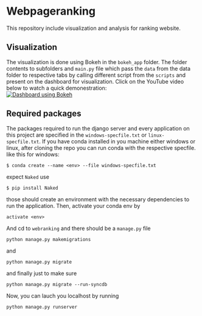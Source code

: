 # Webpageranking
This repository include visualization and analysis for ranking website.

## Visualization
The visualization is done using Bokeh in the ```bokeh_app``` folder. The folder contents to subfolders and `main.py` file which pass the ```data``` from the data folder to respective tabs by calling different script from the ```scripts``` and present on the dashboard for visualization. Click on the YouTube video below to watch a quick demonestration:  
[![Dashboard using Bokeh](https://img.youtube.com/vi/qSHbC7QEQdI/0.jpg)](https://www.youtube.com/watch?time_continue=1&v=qSHbC7QEQdI)

## Required packages

The packages required to run the django server and every application on this project are specified in the `windows-specfile.txt` or `linux-specfile.txt`. If you have conda installed in you machine either windows or linux, after cloning the repo you can run conda with the respective specfile. like this for windows:

```
$ conda create --name <env> --file windows-specfile.txt
```
expect `Naked` use
```
$ pip install Naked
```
those should create an environment with the necessary dependencies to run the application. Then, activate your conda env by
```
activate <env>
```
And cd to `webranking` and there should be a `manage.py` file
```
python manage.py makemigrations
```
and
```
python manage.py migrate
```
and finally just to make sure
```
python manage.py migrate --run-syncdb
```
Now, you can lauch you localhost by running
```
python manage.py runserver
```

<!-- to table creating  -->
<!-- python manage.py migrate --run-syncdb -->

<!-- the normalized data is missing web name column -->

<!-- ### Comments on Beta release
- Allow the sure to have a side by side view. (https://hub.mybinder.org/user/bokeh-bokeh-notebooks-1zde6jyk/notebooks/tutorial/11%20-%20Running%20Bokeh%20Applictions.ipynb#Directory-Format-Apps-and-Templates)
(https://github.com/bokeh/bokeh/blob/master/examples/app/dash/main.py)
- Give meaningful naming conventions
- Keep consistence across different views  
- While selecting and de-selecting the parameters the x-axis must adjust
- Table view (should be called Detail) has to include all the parameters and their actual values

https://groups.google.com/a/continuum.io/d/msg/bokeh/7T61s6gQyW4/SzHXHSKmAQAJ
 -->
